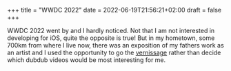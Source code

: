 +++
title = "WWDC 2022"
date =  2022-06-19T21:56:21+02:00
draft = false
+++

WWDC 2022 went by and I hardly noticed. Not that I am not interested in developing for iOS, quite the opposite is true! But in my hometown, some 700km from where I live now, there was an exposition of my fathers work as an artist and I used the opportunity to go the [vernissage](https://www.zweibruecken.de/de/kultur-tourismus/kultur-erleben/kulturelle-einrichtungen/stadtmuseum/sonderausstellungen/) rather than decide which dubdub videos would be most interesting for me.